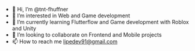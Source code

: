 - 👋 Hi, I’m @tnt-fhuffner
- 👀 I’m interested in Web and Game development
- 🌱 I’m currently learning Flutterflow and Game development with Roblox and Unity
- 💞️ I’m looking to collaborate on Frontend and Mobile projects
- 📫 How to reach me lipedev91@gmail.com

<!---
tnt-fhuffner/tnt-fhuffner is a ✨ special ✨ repository because its `README.md` (this file) appears on your GitHub profile.
You can click the Preview link to take a look at your changes.
--->
